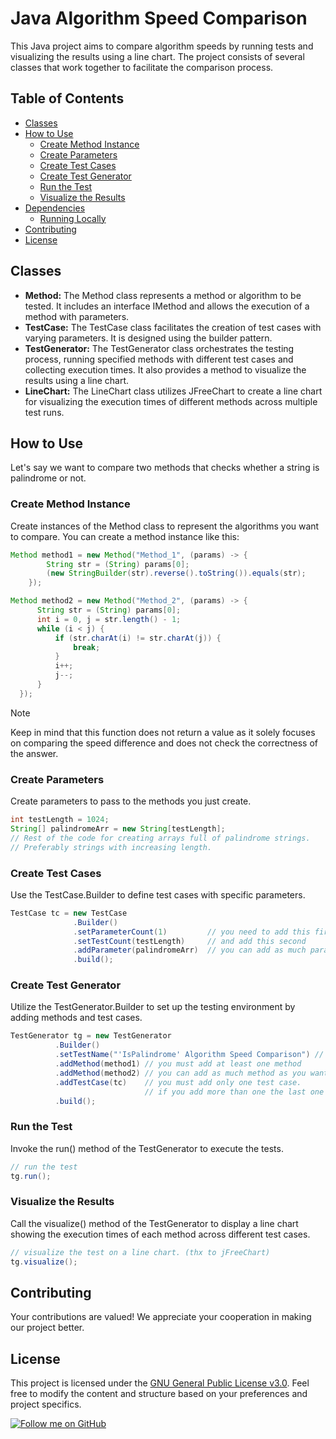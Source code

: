 # Java Algorithm Speed Comparison

This Java project aims to compare algorithm speeds by running tests and visualizing the results using a line chart. The project consists of several classes that work together to facilitate the comparison process.

## Table of Contents

-   [Classes](#classes)
-   [How to Use](#how-to-use)
    -   [Create Method Instance](#create-method-instance)
    -   [Create Parameters](#create-parameters)
    -   [Create Test Cases](#create-test-cases)
    -   [Create Test Generator](#create-test-generator)
    -   [Run the Test](#run-the-test)
    -   [Visualize the Results](#visualize-the-results)
-   [Dependencies](#dependencies)
    -   [Running Locally](#running-locally)
-   [Contributing](#contributing)
-   [License](#license)

## Classes

-   **Method:**
    The Method class represents a method or algorithm to be tested. It includes an interface IMethod and allows the execution of a method with parameters.
-   **TestCase:**
    The TestCase class facilitates the creation of test cases with varying parameters. It is designed using the builder pattern.
-   **TestGenerator:**
    The TestGenerator class orchestrates the testing process, running specified methods with different test cases and collecting execution times. It also provides a method to visualize the results using a line chart.
-   **LineChart:**
    The LineChart class utilizes JFreeChart to create a line chart for visualizing the execution times of different methods across multiple test runs.

## How to Use

Let's say we want to compare two methods that checks whether a string is palindrome or not.

### Create Method Instance

Create instances of the Method class to represent the algorithms you want to compare. You can create a method instance like this:

```Java
Method method1 = new Method("Method_1", (params) -> {
        String str = (String) params[0];
        (new StringBuilder(str).reverse().toString()).equals(str);
    });

Method method2 = new Method("Method_2", (params) -> {
      String str = (String) params[0];
      int i = 0, j = str.length() - 1;
      while (i < j) {
          if (str.charAt(i) != str.charAt(j)) {
              break;
          }
          i++;
          j--;
      }
  });
```

> [!NOTE]
> Keep in mind that this function does not return a value as it solely focuses on comparing the speed difference and does not check the correctness of the answer.

### Create Parameters

Create parameters to pass to the methods you just create.

```Java
int testLength = 1024;
String[] palindromeArr = new String[testLength];
// Rest of the code for creating arrays full of palindrome strings.
// Preferably strings with increasing length.
```

### Create Test Cases

Use the TestCase.Builder to define test cases with specific parameters.

```Java
TestCase tc = new TestCase
              .Builder()
              .setParameterCount(1)         // you need to add this first
              .setTestCount(testLength)     // and add this second
              .addParameter(palindromeArr)  // you can add as much parameter as you want
              .build();
```

### Create Test Generator

Utilize the TestGenerator.Builder to set up the testing environment by adding methods and test cases.

```Java
TestGenerator tg = new TestGenerator
          .Builder()
          .setTestName("'IsPalindrome' Algorithm Speed Comparison") // optional
          .addMethod(method1) // you must add at least one method
          .addMethod(method2) // you can add as much method as you want
          .addTestCase(tc)    // you must add only one test case.
                              // if you add more than one the last one will be used
          .build();
```

### Run the Test

Invoke the run() method of the TestGenerator to execute the tests.

```Java
// run the test
tg.run();
```

### Visualize the Results

Call the visualize() method of the TestGenerator to display a line chart showing the execution times of each method across different test cases.

```Java
// visualize the test on a line chart. (thx to jFreeChart)
tg.visualize();
```

## Contributing

Your contributions are valued! We appreciate your cooperation in making our project better.

## License

This project is licensed under the [GNU General Public License v3.0](LICENSE). Feel free to modify the content and structure based on your preferences and project specifics.

[![Follow me on GitHub](https://img.shields.io/github/followers/iso53?label=Follow%20%40iso53&style=social)](https://github.com/iso53)
